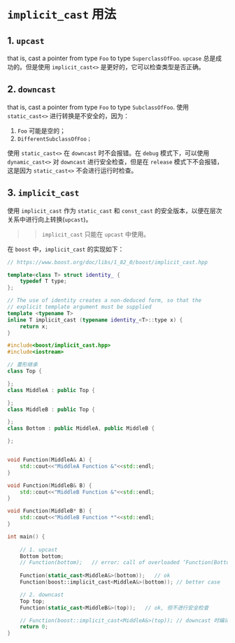 # `implicit_cast` 用法

## 1. `upcast`

that is, cast a pointer from type `Foo` to type `SuperclassOfFoo`.
`upcase` 总是成功的。但是使用 `implicit_cast<>` 是更好的，它可以检查类型是否正确。

## 2. `downcast`

that is, cast a pointer from type `Foo` to type `SubclassOfFoo`.
使用 `static_cast<>` 进行转换是不安全的，因为：

1. `Foo` 可能是空的；
2. `DifferentSubclassOfFoo；`

使用 `static_cast<>` 在 `downcast` 时不会报错。在 `debug` 模式下，可以使用 `dynamic_cast<>` 对 `downcast` 进行安全检查，但是在 `release` 模式下不会报错，这是因为 `static_cast<>` 不会进行运行时检查。

## 3. `implicit_cast`

使用 `implicit_cast` 作为 `static_cast` 和 `const_cast` 的安全版本，以便在层次关系中进行向上转换(`upcast`)。
>> `implicit_cast` 只能在 `upcast` 中使用。

在 `boost` 中，`implicit_cast` 的实现如下：

```cpp
// https://www.boost.org/doc/libs/1_82_0/boost/implicit_cast.hpp

template<class T> struct identity_ {
    typedef T type;
};

// The use of identity creates a non-deduced form, so that the
// explicit template argument must be supplied
template <typename T>
inline T implicit_cast (typename identity_<T>::type x) {
    return x;
}

```

```cpp
#include<boost/implicit_cast.hpp>
#include<iostream>

// 菱形继承
class Top {

};
class MiddleA : public Top {

};
class MiddleB : public Top {

};
class Bottom : public MiddleA, public MiddleB {

};


void Function(MiddleA& A) {
    std::cout<<"MiddleA Function &"<<std::endl;
}

void Function(MiddleB& B) {
    std::cout<<"MiddleB Function &"<<std::endl;
}

void Function(MiddleB* B) {
    std::cout<<"MiddleB Function *"<<std::endl;
}

int main() {
    
    // 1. upcast
    Bottom bottom;
    // Function(bottom);   // error: call of overloaded ‘Function(Bottom&)’ is ambiguous
    
    Function(static_cast<MiddleA&>(bottom));   // ok
    Function(boost::implicit_cast<MiddleA&>(bottom)); // better case

    // 2. downcast
    Top top;
    Function(static_cast<MiddleB&>(top));   // ok, 但不进行安全检查

    // Function(boost::implicit_cast<MiddleA&>(top)); // downcast 时编译会出错
    return 0;
}
```
